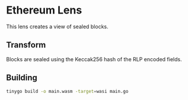 # Ethereum Lens

This lens creates a view of sealed blocks.

## Transform

Blocks are sealed using the Keccak256 hash of the RLP encoded fields.

## Building

```bash
tinygo build -o main.wasm -target=wasi main.go
```
